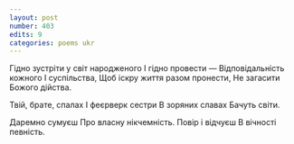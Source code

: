 ```yaml
---
layout: post
number: 403
edits: 9
categories: poems ukr
---
```


Гідно зустріти у світ народженого
І гідно провести —
Відповідальність кожного 
І суспільства,
Щоб іскру життя разом пронести,
Не загасити Божого дійства.

Твій, брате, спалах
І феєрверк сестри
В зоряних славах
Бачуть світи.

Даремно сумуєш
Про власну нікчемність. 
Повір і відчуєш 
В вічності певність.
